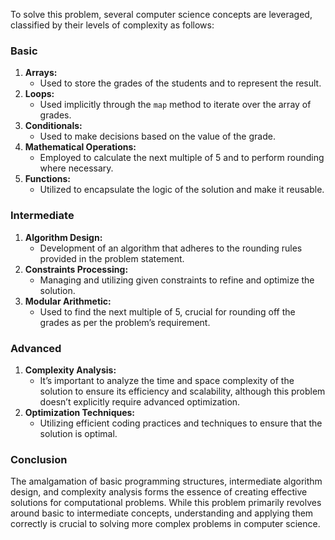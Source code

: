 To solve this problem, several computer science concepts are leveraged, classified by their levels of complexity as follows:

### Basic

1. **Arrays:**
    - Used to store the grades of the students and to represent the result.
2. **Loops:**
    - Used implicitly through the `map` method to iterate over the array of grades.
3. **Conditionals:**
    - Used to make decisions based on the value of the grade.
4. **Mathematical Operations:**
    - Employed to calculate the next multiple of 5 and to perform rounding where necessary.
5. **Functions:**
    - Utilized to encapsulate the logic of the solution and make it reusable.

### Intermediate

1. **Algorithm Design:**
    - Development of an algorithm that adheres to the rounding rules provided in the problem statement.
2. **Constraints Processing:**
    - Managing and utilizing given constraints to refine and optimize the solution.
3. **Modular Arithmetic:**
    - Used to find the next multiple of 5, crucial for rounding off the grades as per the problem’s requirement.

### Advanced

1. **Complexity Analysis:**
    - It’s important to analyze the time and space complexity of the solution to ensure its efficiency and scalability, although this problem doesn’t explicitly require advanced optimization.
2. **Optimization Techniques:**
    - Utilizing efficient coding practices and techniques to ensure that the solution is optimal.

### Conclusion

The amalgamation of basic programming structures, intermediate algorithm design, and complexity analysis forms the essence of creating effective solutions for computational problems. While this problem primarily revolves around basic to intermediate concepts, understanding and applying them correctly is crucial to solving more complex problems in computer science.
